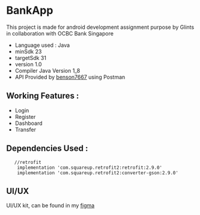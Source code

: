 # BankApp
This project is made for android development assignment purpose by Glints in collaboration with OCBC Bank Singapore

* Language used : Java
* minSdk 23
* targetSdk 31
* version 1.0
* Compiler Java Version 1_8
* API Provided by [benson7667](https://github.com/RDCMDT/mdt-homework-instruction/blob/master/README.md) using Postman

## Working Features :
* Login
* Register
* Dashboard
* Transfer

## Dependencies Used :
```
   //retrofit
    implementation 'com.squareup.retrofit2:retrofit:2.9.0'
    implementation 'com.squareup.retrofit2:converter-gson:2.9.0'
```

## UI/UX
UI/UX kit, can be found in my [figma](https://www.figma.com/file/AYz1GeLYBxed7wdHf0yNRR/Bank-App_Glints-Test-Assignment)
